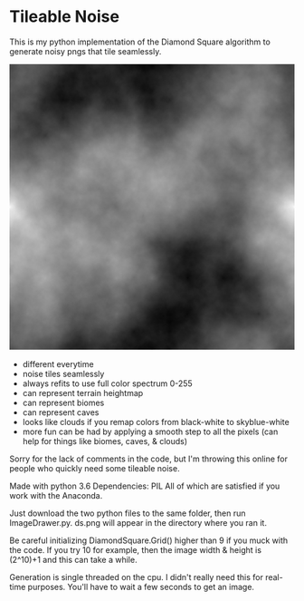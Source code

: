 # Tileable Noise
This is my python implementation of the Diamond Square algorithm to generate noisy pngs that tile seamlessly.

![Test Image 1](https://github.com/DebrisHauler/TileableNoise/blob/master/ds.png)

* different everytime
* noise tiles seamlessly
* always refits to use full color spectrum 0-255
* can represent terrain heightmap
* can represent biomes
* can represent caves
* looks like clouds if you remap colors from black-white to skyblue-white
* more fun can be had by applying a smooth step to all the pixels (can help for things like biomes, caves, & clouds)


Sorry for the lack of comments in the code, but I'm throwing this online for people who quickly need some tileable noise.

Made with python 3.6
Dependencies: PIL
All of which are satisfied if you work with the Anaconda.

Just download the two python files to the same folder, then run ImageDrawer.py. ds.png will appear in the directory where you ran it.

Be careful initializing DiamondSquare.Grid() higher than 9 if you muck with the code. If you try 10 for example, then the image width & height is (2^10)+1 and this can take a while.

Generation is single threaded on the cpu. I didn't really need this for real-time purposes. You'll have to wait a few seconds to get an image.
